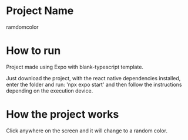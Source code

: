 # Project Name

ramdomcolor

# How to run

Project made using Expo with blank-typescript template.

Just download the project, with the react native dependencies installed, enter the folder and run: 'npx expo start' and then follow the instructions depending on the execution device.

# How the project works

Click anywhere on the screen and it will change to a random color.
